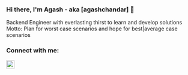 ### Hi there, I'm Agash - aka [agashchandar] 👋
Backend Engineer with everlasting thirst to learn and develop solutions
Motto: Plan for worst case scenarios and hope for best|average case scenarios

### Connect with me:
[<img align="left" alt="codeSTACKr | LinkedIn" width="22px" src="https://cdn.jsdelivr.net/npm/simple-icons@v3/icons/linkedin.svg" />][linkedin]
<br />

[linkedin]: linkedin.com/in/agash-chandar-r-00b18a137
